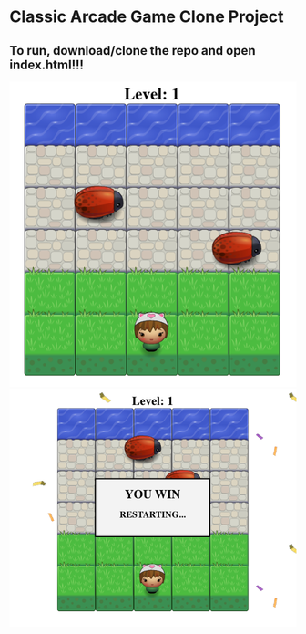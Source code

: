 # Classic Arcade Game Clone Project

## To run, download/clone the repo and open index.html!!!



![first screen shot](https://github.com/WalkerFrederick/arcadegame-udacity/blob/master/screenshots/one.png)
![first screen shot](https://github.com/WalkerFrederick/arcadegame-udacity/blob/master/screenshots/two.png)

